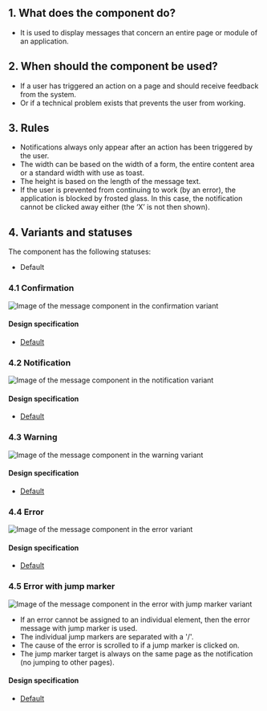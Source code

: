 ## 1. What does the component do?
* It is used to display messages that concern an entire page or module of an application.


## 2. When should the component be used?
* If a user has triggered an action on a page and should receive feedback from the system.
* Or if a technical problem exists that prevents the user from working.


## 3. Rules
* Notifications always only appear after an action has been triggered by the user.
* The width can be based on the width of a form, the entire content area or a standard width with use as toast.
* The height is based on the length of the message text.
* If the user is prevented from continuing to work (by an error), the application is blocked by frosted glass. In this case, the notification cannot be clicked away either (the ‘X’ is not then shown).


## 4. Variants and statuses
The component has the following statuses:
* Default

### 4.1 Confirmation
![Image of the message component in the confirmation variant](https://raw.githubusercontent.com/sbb-design-systems/sbb-design-system/master/webapp/components/notification/images/notification_confirmation.png 'class: image')

#### Design specification
* [Default](https://sbb.invisionapp.com/d/main#/console/17140415/355318543/inspect)

### 4.2 Notification
![Image of the message component in the notification variant](https://raw.githubusercontent.com/sbb-design-systems/sbb-design-system/master/webapp/components/notification/images/notification_information.png 'class: image')

#### Design specification
* [Default](https://sbb.invisionapp.com/d/main#/console/17140415/355318544/inspect)

### 4.3 Warning 
![Image of the message component in the warning variant](https://raw.githubusercontent.com/sbb-design-systems/sbb-design-system/master/webapp/components/notification/images/notification_warning.png 'class: image')

#### Design specification
* [Default](https://sbb.invisionapp.com/d/main#/console/17140415/355318545/inspect)

### 4.4 Error 
![Image of the message component in the error variant](https://raw.githubusercontent.com/sbb-design-systems/sbb-design-system/master/webapp/components/notification/images/notification_error.png 'class: image')

#### Design specification
* [Default](https://sbb.invisionapp.com/d/main#/console/17140415/355318546/inspect)

### 4.5 Error with jump marker 
![Image of the message component in the error with jump marker variant](https://raw.githubusercontent.com/sbb-design-systems/sbb-design-system/master/webapp/components/notification/images/notification_link.png 'class: image')

* If an error cannot be assigned to an individual element, then the error message with jump marker is used.
* The individual jump markers are separated with a '/'.
* The cause of the error is scrolled to if a jump marker is clicked on.
* The jump marker target is always on the same page as the notification (no jumping to other pages).

#### Design specification
* [Default](https://sbb.invisionapp.com/d/main#/console/17140415/355318547/inspect)
